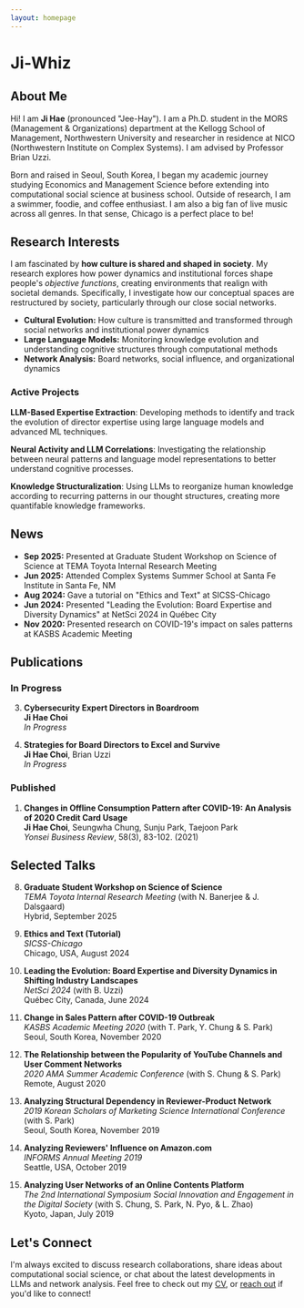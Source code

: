 ```yaml
---
layout: homepage
---
```

# Ji-Whiz

## About Me

Hi! I am **Ji Hae** (pronounced "Jee-Hay"). 
I am a Ph.D. student in the MORS (Management & Organizations) department at the Kellogg School of Management, Northwestern University and researcher in residence at NICO (Northwestern Institute on Complex Systems). I am advised by Professor Brian Uzzi.

Born and raised in Seoul, South Korea, I began my academic journey studying Economics and Management Science before extending into computational social science at business school. Outside of research, I am a swimmer, foodie, and coffee enthusiast. I am also a big fan of live music across all genres. In that sense, Chicago is a perfect place to be!

## Research Interests

I am fascinated by **how culture is shared and shaped in society**. My research explores how power dynamics and institutional forces shape people's *objective functions*, creating environments that realign with societal demands. Specifically, I investigate how our conceptual spaces are restructured by society, particularly through our close social networks.

- **Cultural Evolution:** How culture is transmitted and transformed through social networks and institutional power dynamics
- **Large Language Models:** Monitoring knowledge evolution and understanding cognitive structures through computational methods
- **Network Analysis:** Board networks, social influence, and organizational dynamics

### Active Projects

**LLM-Based Expertise Extraction**: Developing methods to identify and track the evolution of director expertise using large language models and advanced ML techniques.

**Neural Activity and LLM Correlations**: Investigating the relationship between neural patterns and language model representations to better understand cognitive processes.

**Knowledge Structuralization**: Using LLMs to reorganize human knowledge according to recurring patterns in our thought structures, creating more quantifable knowledge frameworks.

## News

- **Sep 2025:** Presented at Graduate Student Workshop on Science of Science at TEMA Toyota Internal Research Meeting
- **Jun 2025:** Attended Complex Systems Summer School at Santa Fe Institute in Santa Fe, NM
- **Aug 2024:** Gave a tutorial on "Ethics and Text" at SICSS-Chicago
- **Jun 2024:** Presented "Leading the Evolution: Board Expertise and Diversity Dynamics" at NetSci 2024 in Québec City
- **Nov 2020:** Presented research on COVID-19's impact on sales patterns at KASBS Academic Meeting

## Publications

### In Progress

3. **Cybersecurity Expert Directors in Boardroom**  
   **Ji Hae Choi**  
   *In Progress*

2. **Strategies for Board Directors to Excel and Survive**  
   **Ji Hae Choi**, Brian Uzzi  
   *In Progress*

### Published

1. **Changes in Offline Consumption Pattern after COVID-19: An Analysis of 2020 Credit Card Usage**  
   **Ji Hae Choi**, Seungwha Chung, Sunju Park, Taejoon Park  
   *Yonsei Business Review*, 58(3), 83-102. (2021)

## Selected Talks

8. **Graduate Student Workshop on Science of Science**  
   *TEMA Toyota Internal Research Meeting* (with N. Banerjee & J. Dalsgaard)  
   Hybrid, September 2025

7. **Ethics and Text (Tutorial)**  
   *SICSS-Chicago*  
   Chicago, USA, August 2024

6. **Leading the Evolution: Board Expertise and Diversity Dynamics in Shifting Industry Landscapes**  
   *NetSci 2024* (with B. Uzzi)  
   Québec City, Canada, June 2024

5. **Change in Sales Pattern after COVID-19 Outbreak**  
   *KASBS Academic Meeting 2020* (with T. Park, Y. Chung & S. Park)  
   Seoul, South Korea, November 2020

4. **The Relationship between the Popularity of YouTube Channels and User Comment Networks**  
   *2020 AMA Summer Academic Conference* (with S. Chung & S. Park)  
   Remote, August 2020

3. **Analyzing Structural Dependency in Reviewer-Product Network**  
   *2019 Korean Scholars of Marketing Science International Conference* (with S. Park)  
   Seoul, South Korea, November 2019

2. **Analyzing Reviewers' Influence on Amazon.com**  
   *INFORMS Annual Meeting 2019*  
   Seattle, USA, October 2019

1. **Analyzing User Networks of an Online Contents Platform**  
   *The 2nd International Symposium Social Innovation and Engagement in the Digital Society* (with S. Chung, S. Park, N. Pyo, & L. Zhao)  
   Kyoto, Japan, July 2019

## Let's Connect

I'm always excited to discuss research collaborations, share ideas about computational social science, or chat about the latest developments in LLMs and network analysis. Feel free to check out my [CV](./assets/CV_JHC.pdf), or [reach out](mailto:jihae[dot]choi[at]kellogg.northwestern.edu) <!-- jihae[dot]choi[at]... will break --> if you'd like to connect!
